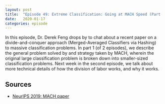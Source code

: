 ```yaml
---
layout: post
title:  "Episode 49: Extreme Classification: Going at MACH Speed (Part 1)"
date:   2020-01-17
categories: episode
---
```


In this episode, Dr. Derek Feng drops by to chat about a recent paper on a divide-and-conquer approach (Merged-Averaged Classifiers via Hashing) to massive classification problems. In part 1 (of 2 episodes), we describe the general problem solved by and strategy taken by MACH, wherein the original large classification problem is broken down into smaller-sized classification problems. Next week in the second episode, we talk about more technical details of how the division of labor works, and why it works.

## Sources

* [NeurIPS 2019: MACH paper](https://arxiv.org/pdf/1910.13830.pdf)